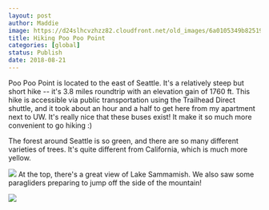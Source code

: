 ```yaml
---
layout: post
author: Maddie
image: https://d24slhcvzhzz82.cloudfront.net/old_images/6a0105349b8251970b022ad3a2ffab200b-500wi.jpg
title: Hiking Poo Poo Point
categories: [global]
status: Publish
date: 2018-08-21
---
```


Poo Poo Point is located to the east of Seattle. It's a relatively steep but short hike -- it's 3.8 miles roundtrip with an elevation gain of 1760 ft. This hike is accessible via public transportation using the Trailhead Direct shuttle, and it took about an hour and a half to get here from my apartment next to UW. It's really nice that these buses exist! It make it so much more convenient to go hiking :)

The forest around Seattle is so green, and there are so many different varieties of trees. It's quite different from California, which is much more yellow.


![](https://d24slhcvzhzz82.cloudfront.net/old_images/6a01b8d28f2857970c022ad38337c8200d-pi.jpg)
At the top, there's a great view of Lake Sammamish. We also saw some paragliders preparing to jump off the side of the mountain!


![](https://d24slhcvzhzz82.cloudfront.net/old_images/caltech_as_it_happens/6a0105349b8251970b022ad35d25e5200c.jpg)
